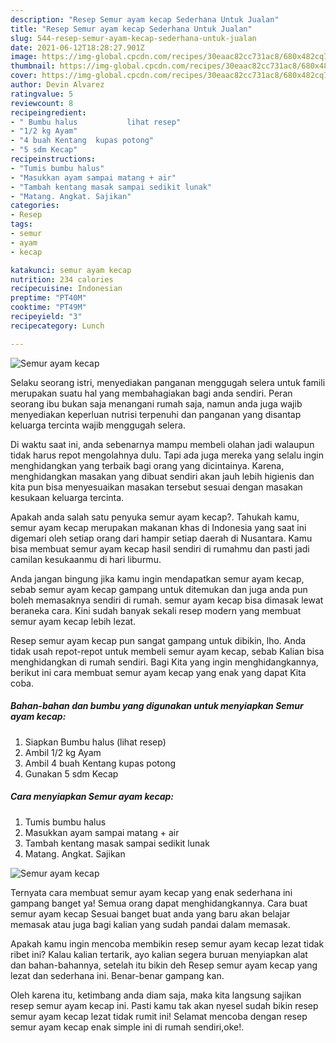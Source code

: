 ```yaml
---
description: "Resep Semur ayam kecap Sederhana Untuk Jualan"
title: "Resep Semur ayam kecap Sederhana Untuk Jualan"
slug: 544-resep-semur-ayam-kecap-sederhana-untuk-jualan
date: 2021-06-12T18:28:27.901Z
image: https://img-global.cpcdn.com/recipes/30eaac82cc731ac8/680x482cq70/semur-ayam-kecap-foto-resep-utama.jpg
thumbnail: https://img-global.cpcdn.com/recipes/30eaac82cc731ac8/680x482cq70/semur-ayam-kecap-foto-resep-utama.jpg
cover: https://img-global.cpcdn.com/recipes/30eaac82cc731ac8/680x482cq70/semur-ayam-kecap-foto-resep-utama.jpg
author: Devin Alvarez
ratingvalue: 5
reviewcount: 8
recipeingredient:
- " Bumbu halus           lihat resep"
- "1/2 kg Ayam"
- "4 buah Kentang  kupas potong"
- "5 sdm Kecap"
recipeinstructions:
- "Tumis bumbu halus"
- "Masukkan ayam sampai matang + air"
- "Tambah kentang masak sampai sedikit lunak"
- "Matang. Angkat. Sajikan"
categories:
- Resep
tags:
- semur
- ayam
- kecap

katakunci: semur ayam kecap 
nutrition: 234 calories
recipecuisine: Indonesian
preptime: "PT40M"
cooktime: "PT49M"
recipeyield: "3"
recipecategory: Lunch

---
```



![Semur ayam kecap](https://img-global.cpcdn.com/recipes/30eaac82cc731ac8/680x482cq70/semur-ayam-kecap-foto-resep-utama.jpg)

Selaku seorang istri, menyediakan panganan menggugah selera untuk famili merupakan suatu hal yang membahagiakan bagi anda sendiri. Peran seorang ibu bukan saja menangani rumah saja, namun anda juga wajib menyediakan keperluan nutrisi terpenuhi dan panganan yang disantap keluarga tercinta wajib menggugah selera.

Di waktu  saat ini, anda sebenarnya mampu membeli olahan jadi walaupun tidak harus repot mengolahnya dulu. Tapi ada juga mereka yang selalu ingin menghidangkan yang terbaik bagi orang yang dicintainya. Karena, menghidangkan masakan yang dibuat sendiri akan jauh lebih higienis dan kita pun bisa menyesuaikan masakan tersebut sesuai dengan masakan kesukaan keluarga tercinta. 



Apakah anda salah satu penyuka semur ayam kecap?. Tahukah kamu, semur ayam kecap merupakan makanan khas di Indonesia yang saat ini digemari oleh setiap orang dari hampir setiap daerah di Nusantara. Kamu bisa membuat semur ayam kecap hasil sendiri di rumahmu dan pasti jadi camilan kesukaanmu di hari liburmu.

Anda jangan bingung jika kamu ingin mendapatkan semur ayam kecap, sebab semur ayam kecap gampang untuk ditemukan dan juga anda pun boleh memasaknya sendiri di rumah. semur ayam kecap bisa dimasak lewat beraneka cara. Kini sudah banyak sekali resep modern yang membuat semur ayam kecap lebih lezat.

Resep semur ayam kecap pun sangat gampang untuk dibikin, lho. Anda tidak usah repot-repot untuk membeli semur ayam kecap, sebab Kalian bisa menghidangkan di rumah sendiri. Bagi Kita yang ingin menghidangkannya, berikut ini cara membuat semur ayam kecap yang enak yang dapat Kita coba.

<!--inarticleads1-->

##### Bahan-bahan dan bumbu yang digunakan untuk menyiapkan Semur ayam kecap:

1. Siapkan  Bumbu halus           (lihat resep)
1. Ambil 1/2 kg Ayam
1. Ambil 4 buah Kentang  kupas potong
1. Gunakan 5 sdm Kecap




<!--inarticleads2-->

##### Cara menyiapkan Semur ayam kecap:

1. Tumis bumbu halus
1. Masukkan ayam sampai matang + air
1. Tambah kentang masak sampai sedikit lunak
1. Matang. Angkat. Sajikan
<img src="https://img-global.cpcdn.com/steps/d8c4bcd1c4b60aed/160x128cq70/semur-ayam-kecap-langkah-memasak-4-foto.jpg" alt="Semur ayam kecap">



Ternyata cara membuat semur ayam kecap yang enak sederhana ini gampang banget ya! Semua orang dapat menghidangkannya. Cara buat semur ayam kecap Sesuai banget buat anda yang baru akan belajar memasak atau juga bagi kalian yang sudah pandai dalam memasak.

Apakah kamu ingin mencoba membikin resep semur ayam kecap lezat tidak ribet ini? Kalau kalian tertarik, ayo kalian segera buruan menyiapkan alat dan bahan-bahannya, setelah itu bikin deh Resep semur ayam kecap yang lezat dan sederhana ini. Benar-benar gampang kan. 

Oleh karena itu, ketimbang anda diam saja, maka kita langsung sajikan resep semur ayam kecap ini. Pasti kamu tak akan nyesel sudah bikin resep semur ayam kecap lezat tidak rumit ini! Selamat mencoba dengan resep semur ayam kecap enak simple ini di rumah sendiri,oke!.

